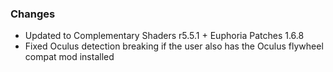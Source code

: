 ### Changes
- Updated to Complementary Shaders r5.5.1 + Euphoria Patches 1.6.8
- Fixed Oculus detection breaking if the user also has the Oculus flywheel compat mod installed
